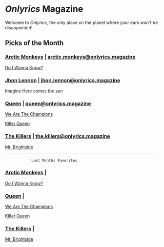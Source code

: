 # _Onlyrics_ Magazine

Welcome to _Onlyrics_, the only place on the planet where your ears won't be disappointed!



## Picks of the Month

### [Arctic Monkeys](/writer/arctic_monkeys.md) | arctic.monkeys@onlyrics.magazine

[Do I Wanna Know?](song/feb/do_i_wanna_know.md)

### [Jhon Lennon](writer/john_lennon.md) | jhon.lennon@onlyrics.magazine

[Imagine](song/jan/vanilla-panna-cotta.md)
[Here comes the sun](song/feb/Here_comes_the_sun.md)

### [Queen](writer/queen.md) | queen@onlyrics.magazine

[We Are The Champions](song/jan/we_are_the_champions.md)

[Killer Queen](song/feb/killer_queen.md)

### [The Killers](writer/the_killers) | the.killers@onlyrics.magazine

[Mr. Brightside](song/jan/mr_brightside.md)

---------------------------------------------------------------------------------------

				Last Months Favorites

### [Arctic Monkeys](/writer/arctic_monkeys.md) | 

[Do I Wanna Know?](song/feb/do_i_wanna_know.md)

### [Queen](writer/queen.md) |

[We Are The Champions](song/jan/we_are_the_champions.md)

[Killer Queen](song/feb/killer_queen.md)

### [The Killers](writer/the_killers) | 

[Mr. Brightside](song/jan/mr_brightside.md)


